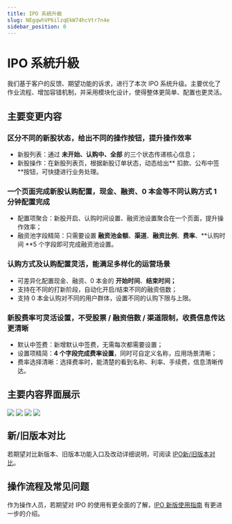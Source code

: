 ```yaml
---
title: IPO 系統升級
slug: NEgqwhVP6ilzqEkW74hcVtr7n4e
sidebar_position: 0
---
```



# IPO 系統升級

我们基于客户的反馈、期望功能的诉求，进行了本次 IPO 系统升级。主要优化了作业流程、增加容错机制，并采用模块化设计，使得整体更简单、配置也更灵活。

## 主要变更内容

### **区分不同的新股状态，给出不同的操作按钮，提升操作效率**

- 新股列表：通过 **未开始、认购中、全部** 的三个状态传递核心信息；
- 新股操作：在新股列表页，根据新股订单状态，动态给出** 扣款、公布中签 **按钮，可快捷进行业务处理。

### **一个页面完成新股认购配置，现金、融资、0 本金等不同认购方式 1 分钟配置完成**

- 配置项聚合：新股开启、认购时间设置、融资池设置聚合在一个页面，提升操作效率；
- 融资池字段精简：只需要设置 **融资池金额**、**渠道**、**融资比例**、**费率**、**认购时间 **5 个字段即可完成融资池设置。

### **认购方式及认购配置灵活，能满足多样化的运营场景**

- 可差异化配置现金、融资、0 本金的 **开始时间**、**结束时间；**
- 支持在不同的打新阶段，自动化开启/结束不同的融资倍数；
- 支持 0 本金认购对不同的用户群体，设置不同的认购下限与上限。

### **新股费率可灵活设置，不受股票 / 融资倍数 / 渠道限制，收费信息传达更清晰**

- 默认中签费：新增默认中签费，无需每次都需要设置；
- 设置项精简：**4 个字段完成费率设置**，同时可自定义名称，应用场景清晰；
- 费率选择清晰：选择费率时，能清楚的看到名称、利率、手续费，信息清晰传达。

## 主要内容界面展示

<img src="/assets/E82abkMALoq4g4xreeZct8kLn3f.png" src-width="1280" src-height="612" align="center"/>

<img src="/assets/QNQqb5LouoPcqzx8siwcmXfunFh.png" src-width="1280" src-height="618" align="center"/>

<img src="/assets/GEKXbFZ46oeZMUxzoagcnKpfnre.png" src-width="1280" src-height="620" align="center"/>

<img src="/assets/EX7Sb2iGOoBFYDxdvTRcVxJDnfd.png" src-width="3304" src-height="1802" align="center"/>

## 新/旧版本对比

若期望对比新版本、旧版本功能入口及改动详细说明，可阅读 [IPO新/旧版本对比](./MfiMwWlvSicgJak0OT8cEBM4nug)。

## 操作流程及常见问题

作为操作人员，若期望对 IPO 的使用有更全面的了解，[IPO 新版使用指南](./CfQ1wR31ViDOdJkaiB0cs1ipnJf) 有更进一步的介绍。

